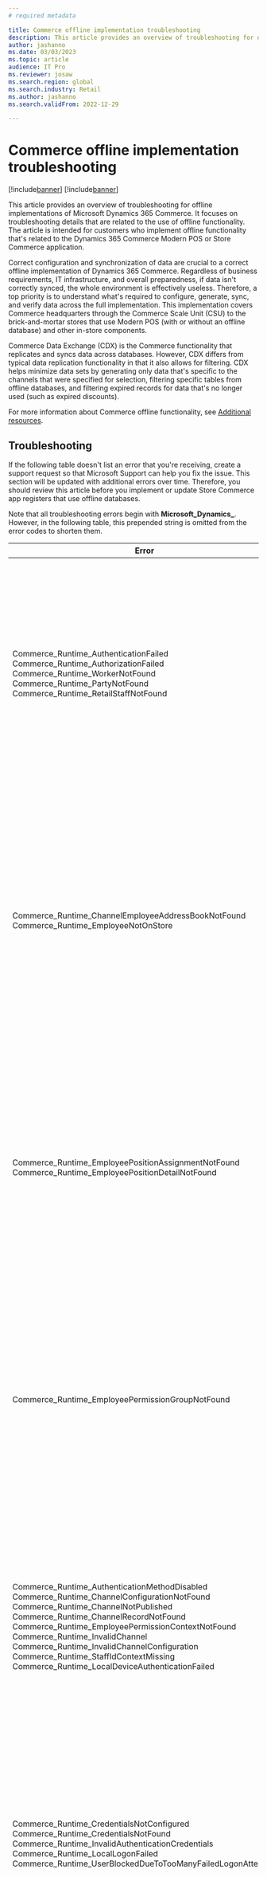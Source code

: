 ```yaml
---
# required metadata

title: Commerce offline implementation troubleshooting
description: This article provides an overview of troubleshooting for offline implementations of Microsoft Dynamics 365 Commerce.
author: jashanno
ms.date: 03/03/2023
ms.topic: article
audience: IT Pro
ms.reviewer: josaw
ms.search.region: global
ms.search.industry: Retail
ms.author: jashanno
ms.search.validFrom: 2022-12-29

---
```


# Commerce offline implementation troubleshooting

[!include[banner](../includes/banner.md)]
[!include[banner](../includes/preview-banner.md)]

This article provides an overview of troubleshooting for offline implementations of Microsoft Dynamics 365 Commerce. It focuses on troubleshooting details that are related to the use of offline functionality. The article is intended for customers who implement offline functionality that's related to the Dynamics 365 Commerce Modern POS or Store Commerce application.

Correct configuration and synchronization of data are crucial to a correct offline implementation of Dynamics 365 Commerce. Regardless of business requirements, IT infrastructure, and overall preparedness, if data isn't correctly synced, the whole environment is effectively useless. Therefore, a top priority is to understand what's required to configure, generate, sync, and verify data across the full implementation. This implementation covers Commerce headquarters through the Commerce Scale Unit (CSU) to the brick-and-mortar stores that use Modern POS (with or without an offline database) and other in-store components.

Commerce Data Exchange (CDX) is the Commerce functionality that replicates and syncs data across databases. However, CDX differs from typical data replication functionality in that it also allows for filtering. CDX helps minimize data sets by generating only data that's specific to the channels that were specified for selection, filtering specific tables from offline databases, and filtering expired records for data that's no longer used (such as expired discounts).

For more information about Commerce offline functionality, see [Additional resources](#additional-resources).

## Troubleshooting

If the following table doesn't list an error that you're receiving, create a support request so that Microsoft Support can help you fix the issue. This section will be updated with additional errors over time. Therefore, you should review this article before you implement or update Store Commerce app registers that use offline databases.

Note that all troubleshooting errors begin with **Microsoft\_Dynamics\_**. However, in the following table, this prepended string is omitted from the error codes to shorten them.

| Error | Description |
|-------|-------------|
| Commerce\_Runtime\_AuthenticationFailed<br>Commerce\_Runtime\_AuthorizationFailed<br>Commerce\_Runtime\_WorkerNotFound<br>Commerce\_Runtime\_PartyNotFound<br>Commerce\_Runtime\_RetailStaffNotFound | A sign-in-related issue has occurred. This issue might occur because data isn't found or correctly configured in the offline database.<br>To fix this issue, run the **Staff scheduler** job (by default, the **1060** scheduler job). Also, contact your system administrator. |
| Commerce\_Runtime\_ChannelEmployeeAddressBookNotFound<br>Commerce\_Runtime\_EmployeeNotOnStore | This issue might occur because the store's employee address books are not found or the worker is correctly mapped to the store in the offline database.<br>To fix this issue, run the **Staff scheduler** job (by default, the **1060** scheduler job). Also, contact your system administrator. |
| Commerce\_Runtime\_EmployeePositionAssignmentNotFound<br>Commerce\_Runtime\_EmployeePositionDetailNotFound | This issue might occur because the worker's position detail or assignment isn't found or valid in the offline database.<br>To fix this issue, run the **Staff scheduler** job (by default, the **1060** scheduler job). Also, contact your system administrator. |
| Commerce\_Runtime\_EmployeePermissionGroupNotFound | This issue might occur because the worker's POS permission settings isn't found or correctly configured in the offline database.<br> To fix this issue, run the **Staff scheduler** job (by default, the **1060** scheduler job). Also, contact your system administrator. |
| Commerce\_Runtime\_AuthenticationMethodDisabled<br>Commerce\_Runtime\_ChannelConfigurationNotFound<br>Commerce\_Runtime\_ChannelNotPublished<br>Commerce\_Runtime\_ChannelRecordNotFound<br>Commerce\_Runtime\_EmployeePermissionContextNotFound<br>Commerce\_Runtime\_InvalidChannel<br>Commerce\_Runtime\_InvalidChannelConfiguration<br>Commerce\_Runtime\_StaffIdContextMissing<br>Commerce\_Runtime\_LocalDeviceAuthenticationFailed | Unable to switch to offline mode. The channel information is either unavailable or incorrectly configured. To fix this issue, run the **Channel configuration scheduler** job (by default, the **1070** scheduler job). Also, contact your system administrator. |
| Commerce\_Runtime\_CredentialsNotConfigured<br>Commerce\_Runtime\_CredentialsNotFound<br>Commerce\_Runtime\_InvalidAuthenticationCredentials<br>Commerce\_Runtime\_LocalLogonFailed<br>Commerce\_Runtime\_UserBlockedDueToTooManyFailedLogonAttempts | Unable to switch to offline mode. The user information is either unavailable or incorrectly configured.<br>To fix this issue, run the **Staff scheduler** job (by default, the **1060** scheduler job). Also, contact your system administrator. |
| Commerce\_Runtime\_CriticalStorageError | To check the status of offline database permissions, size, and disk space, you can use the offline dashboard. |
| Commerce\_Runtime\_ElevatedUserSameAsLoggedOnUser | This error occurs when the same user tries to perform a manager override. A different user must be used. |
| Commerce\_Runtime\_RealtimeServiceNotSupported<br>Commerce\_Runtime\_TransientStorageError | Unable to switch to offline mode. The offline database is either incorrectly installed or incorrectly configured. Verify that everything has been set up successfully. Also, contact your system administrator. |
| Commerce\_Runtime\_TerminalNotFound<br>Commerce\_Runtime\_DeviceConfigurationNotFound | To fix this issue, run the **Channel configuration scheduler** job (by default, the **1070** scheduler job). Also, contact your system administrator. |
| Internal\_Server\_Error<br>Request\_Timeout\_Error<br>Commerce\_Runtime\_InvalidFormat | These errors cover a variety of possible scenarios. Therefore, Microsoft recommends that you contact Support to get direct assistance (where applicable). |

## Additional resources

[Commerce offline implementation considerations](implementation-considerations-offline.md)

[Commerce Data Exchange implementation guidance](implementation-considerations-cdx.md)

[Commerce Data Exchange troubleshooting](CDX-Troubleshooting.md)

[Commerce Data Exchange best practices](CDX-Best-Practices.md)

[Online and offline point of sale (POS) operations](../pos-operations.md)

[Dynamics 365 Commerce architecture overview](../commerce-architecture.md)

[Select an in-store topology](retail-in-store-topology.md)

[Device management implementation guidance](../implementation-considerations-devices.md)

[Configure and install Commerce Scale Unit (self-hosted)](retail-store-scale-unit-configuration-installation.md)

<!--[Configure, install, and activate the Store Commerce app](../retail-modern-pos-device-activation.md)-->

[!INCLUDE[footer-include](../../includes/footer-banner.md)]

